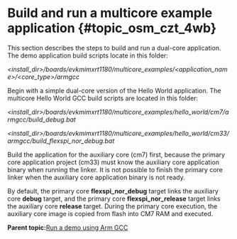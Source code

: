 # Build and run a multicore example application {#topic_osm_czt_4wb}

This section describes the steps to build and run a dual-core application. The demo application build scripts locate in this folder:

*<install\_dir\>/boards/evkmimxrt1180/multicore\_examples/<application\_name\>/<core\_type\>/armgcc*

Begin with a simple dual-core version of the Hello World application. The multicore Hello World GCC build scripts are located in this folder:

*<install\_dir\>/boards/evkmimxrt1180/multicore\_examples/hello\_world/cm7/armgcc/build\_debug.bat*

*<install\_dir\>/boards/evkmimxrt1180/multicore\_examples/hello\_world/cm33/armgcc/build\_flexspi\_nor\_debug.bat*

Build the application for the auxiliary core \(cm7\) first, because the primary core application project \(cm33\) must know the auxiliary core application binary when running the linker. It is not possible to finish the primary core linker when the auxiliary core application binary is not ready.

By default, the primary core **flexspi\_nor\_debug** target links the auxiliary core **debug** target, and the primary core **flexspi\_nor\_release** target links the auxiliary core **release** target. During the primary core execution, the auxiliary core image is copied from flash into CM7 RAM and executed.

**Parent topic:**[Run a demo using Arm GCC](../topics/run_a_demo_using_arm_gcc.md)

